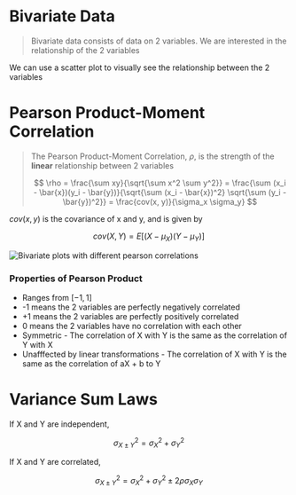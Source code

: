 # Bivariate Data

> Bivariate data consists of data on 2 variables. We are interested in the relationship of the 2 variables

We can use a scatter plot to visually see the relationship between the 2 variables

# Pearson Product-Moment Correlation

> The Pearson Product-Moment Correlation, $\rho$, is the strength of the **linear** relationship between 2 variables
>
> $$
> \rho = \frac{\sum xy}{\sqrt{\sum x^2 \sum y^2}} = \frac{\sum (x_i - \bar{x})(y_i - \bar{y})}{\sqrt{\sum (x_i - \bar{x})^2} \sqrt{\sum (y_i - \bar{y})^2}} = \frac{cov(x, y)}{\sigma_x \sigma_y}
> $$

$cov(x, y)$ is the covariance of x and y, and is given by

$$
cov(X, Y) = E[(X - \mu_X)(Y - \mu_Y)]
$$

![Bivariate plots with different pearson correlations](https://en.wikipedia.org/wiki/Pearson_correlation_coefficient#/media/File:Correlation_examples2.svg)

### Properties of Pearson Product

-   Ranges from $[-1, 1]$
-   -1 means the 2 variables are perfectly negatively correlated
-   +1 means the 2 variables are perfectly positively correlated
-   0 means the 2 variables have no correlation with each other
-   Symmetric - The correlation of X with Y is the same as the correlation of Y with X
-   Unafffected by linear transformations - The correlation of X with Y is the same as the correlation of aX + b to Y

# Variance Sum Laws

If X and Y are independent,

$$
\sigma^2_{X \pm Y} = \sigma^2_X + \sigma^2_Y
$$

If X and Y are correlated,

$$
\sigma^2_{X \pm Y} = \sigma^2_X + \sigma^2_Y \pm 2 \rho \sigma_X \sigma_Y
$$
